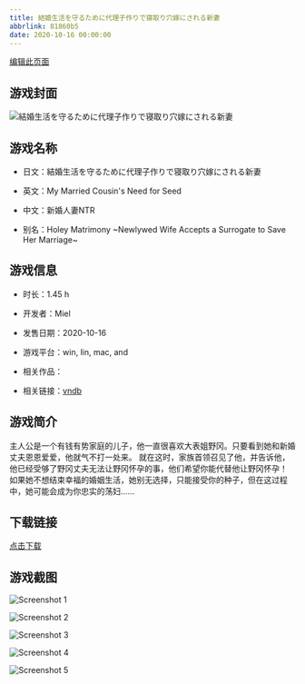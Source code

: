 ```yaml
---
title: 結婚生活を守るために代理子作りで寝取り穴嫁にされる新妻
abbrlink: 81860b5
date: 2020-10-16 00:00:00
---
```

[编辑此页面](https://github.com/ACG-3/ADV3-source/blob/main/source/_posts/games/%E7%B5%90%E5%A9%9A%E7%94%9F%E6%B4%BB%E3%82%92%E5%AE%88%E3%82%8B%E3%81%9F%E3%82%81%E3%81%AB%E4%BB%A3%E7%90%86%E5%AD%90%E4%BD%9C%E3%82%8A%E3%81%A7%E5%AF%9D%E5%8F%96%E3%82%8A%E7%A9%B4%E5%AB%81%E3%81%AB%E3%81%95%E3%82%8C%E3%82%8B%E6%96%B0%E5%A6%BB.md)

## 游戏封面

![結婚生活を守るために代理子作りで寝取り穴嫁にされる新妻](https%3A//pan.timero.xyz/onedrive/img_lib_001/%E7%B5%90%E5%A9%9A%E7%94%9F%E6%B4%BB%E3%82%92%E5%AE%88%E3%82%8B%E3%81%9F%E3%82%81%E3%81%AB%E4%BB%A3%E7%90%86%E5%AD%90%E4%BD%9C%E3%82%8A%E3%81%A7%E5%AF%9D%E5%8F%96%E3%82%8A%E7%A9%B4%E5%AB%81%E3%81%AB%E3%81%95%E3%82%8C%E3%82%8B%E6%96%B0%E5%A6%BB_cover.avif)


## 游戏名称

- 日文：結婚生活を守るために代理子作りで寝取り穴嫁にされる新妻
- 英文：My Married Cousin's Need for Seed
- 中文：新婚人妻NTR

- 别名：Holey Matrimony ~Newlywed Wife Accepts a Surrogate to Save Her Marriage~


## 游戏信息

- 时长：1.45 h
- 开发者：Miel
- 发售日期：2020-10-16
- 游戏平台：win, lin, mac, and
- 相关作品：

- 相关链接：[vndb](https://vndb.org/v29329)


## 游戏简介

主人公是一个有钱有势家庭的儿子，他一直很喜欢大表姐野冈。只要看到她和新婚丈夫恩恩爱爱，他就气不打一处来。
就在这时，家族首领召见了他，并告诉他，他已经受够了野冈丈夫无法让野冈怀孕的事，他们希望你能代替他让野冈怀孕！
如果她不想结束幸福的婚姻生活，她别无选择，只能接受你的种子，但在这过程中，她可能会成为你忠实的荡妇......




## 下载链接

[点击下载](https://pan.timero.xyz/onedrive/adv_lib_001/%E7%B5%90%E5%A9%9A%E7%94%9F%E6%B4%BB%E3%82%92%E5%AE%88%E3%82%8B%E3%81%9F%E3%82%81%E3%81%AB%E4%BB%A3%E7%90%86%E5%AD%90%E4%BD%9C%E3%82%8A%E3%81%A7%E5%AF%9D%E5%8F%96%E3%82%8A%E7%A9%B4%E5%AB%81%E3%81%AB%E3%81%95%E3%82%8C%E3%82%8B%E6%96%B0%E5%A6%BB)


## 游戏截图


![Screenshot 1](https%3A//pan.timero.xyz/onedrive/img_lib_001/%E7%B5%90%E5%A9%9A%E7%94%9F%E6%B4%BB%E3%82%92%E5%AE%88%E3%82%8B%E3%81%9F%E3%82%81%E3%81%AB%E4%BB%A3%E7%90%86%E5%AD%90%E4%BD%9C%E3%82%8A%E3%81%A7%E5%AF%9D%E5%8F%96%E3%82%8A%E7%A9%B4%E5%AB%81%E3%81%AB%E3%81%95%E3%82%8C%E3%82%8B%E6%96%B0%E5%A6%BB_Screenshot_1.avif)

![Screenshot 2](https%3A//pan.timero.xyz/onedrive/img_lib_001/%E7%B5%90%E5%A9%9A%E7%94%9F%E6%B4%BB%E3%82%92%E5%AE%88%E3%82%8B%E3%81%9F%E3%82%81%E3%81%AB%E4%BB%A3%E7%90%86%E5%AD%90%E4%BD%9C%E3%82%8A%E3%81%A7%E5%AF%9D%E5%8F%96%E3%82%8A%E7%A9%B4%E5%AB%81%E3%81%AB%E3%81%95%E3%82%8C%E3%82%8B%E6%96%B0%E5%A6%BB_Screenshot_2.avif)

![Screenshot 3](https%3A//pan.timero.xyz/onedrive/img_lib_001/%E7%B5%90%E5%A9%9A%E7%94%9F%E6%B4%BB%E3%82%92%E5%AE%88%E3%82%8B%E3%81%9F%E3%82%81%E3%81%AB%E4%BB%A3%E7%90%86%E5%AD%90%E4%BD%9C%E3%82%8A%E3%81%A7%E5%AF%9D%E5%8F%96%E3%82%8A%E7%A9%B4%E5%AB%81%E3%81%AB%E3%81%95%E3%82%8C%E3%82%8B%E6%96%B0%E5%A6%BB_Screenshot_3.avif)

![Screenshot 4](https%3A//pan.timero.xyz/onedrive/img_lib_001/%E7%B5%90%E5%A9%9A%E7%94%9F%E6%B4%BB%E3%82%92%E5%AE%88%E3%82%8B%E3%81%9F%E3%82%81%E3%81%AB%E4%BB%A3%E7%90%86%E5%AD%90%E4%BD%9C%E3%82%8A%E3%81%A7%E5%AF%9D%E5%8F%96%E3%82%8A%E7%A9%B4%E5%AB%81%E3%81%AB%E3%81%95%E3%82%8C%E3%82%8B%E6%96%B0%E5%A6%BB_Screenshot_4.avif)

![Screenshot 5](https%3A//pan.timero.xyz/onedrive/img_lib_001/%E7%B5%90%E5%A9%9A%E7%94%9F%E6%B4%BB%E3%82%92%E5%AE%88%E3%82%8B%E3%81%9F%E3%82%81%E3%81%AB%E4%BB%A3%E7%90%86%E5%AD%90%E4%BD%9C%E3%82%8A%E3%81%A7%E5%AF%9D%E5%8F%96%E3%82%8A%E7%A9%B4%E5%AB%81%E3%81%AB%E3%81%95%E3%82%8C%E3%82%8B%E6%96%B0%E5%A6%BB_Screenshot_5.avif)

